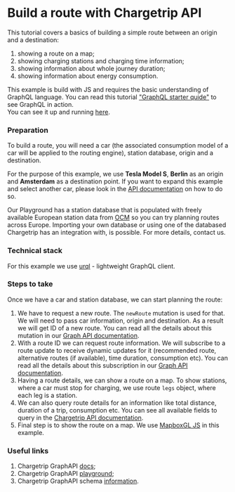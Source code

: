 # Build a route with Chargetrip API

This tutorial covers a basics of building a simple route between an origin and a destination:

1.  showing a route on a map;
2.  showing charging stations and charging time information;
3.  showing information about whole journey duration;
4.  showing information about energy consumption.

This example is build with JS and requires the basic understanding of GraphQL language. You can read this tutorial ["GraphQL starter quide"]() to see GraphQL in action.  
You can see it up and running [here](https://chargetrip.github.io/examples/route/).

### Preparation

To build a route, you will need a car (the associated consumption model of a car will be applied to the routing engine), station database, origin and a destination.

For the purpose of this example, we use **Tesla Model S**, **Berlin** as an origin and **Amsterdam** as a destination point. If you want to expand this example and select another car, please look in the [API documentation](https://docs.chargetrip.com/#cars) on how to do so.

Our Playground has a station database that is populated with freely available European station data from [OCM](https://openchargemap.org/site) so you can try planning routes across Europe. Importing your own database or using one of the databased Chargetrip has an integration with, is possible. For more details, contact us.

### Technical stack

For this example we use [urql](https://formidable.com/open-source/urql/) - lightweight GraphQL client.

### Steps to take

Once we have a car and station database, we can start planning the route:

1. We have to request a new route. The `newRoute` mutation is used for that. We will need to pass car information, origin and destination. As a result we will get ID of a new route. You can read all the details about this mutation in our [Graph API documentation](https://docs.chargetrip.com/#request-a-new-route).
2. With a route ID we can request route information. We will subscribe to a route update to receive dynamic updates for it (recommended route, alternative routes (if available), time duration, consumption etc). You can read all the details about this subscription in our [Graph API documentation](https://docs.chargetrip.com/#subscribe-to-route-updates).
3. Having a route details, we can show a route on a map. To show stations, where a car must stop for charging, we use route `legs` object, where each leg is a station.
4. We can also query route details for an information like total distance, duration of a trip, consumption etc. You can see all available fields to query in the [Chargetrip API documentation](https://docs.chargetrip.com/#get-route-details).
5. Final step is to show the route on a map. We use [MapboxGL JS](https://docs.mapbox.com/mapbox-gl-js/overview/#quickstart) in this example.

### Useful links

1. Chargetrip GraphAPI [docs](https://docs.chargetrip.com/);
2. Chargetrip GraphAPI [playground](https://playground.chargetrip.com/);
3. Chargetrip GraphAPI schema [information](https://voyager.chargetrip.com/).
